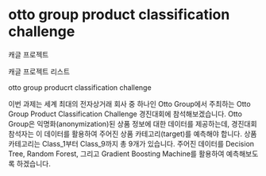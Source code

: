# otto group product classification challenge
캐글 프로젝트

캐글 프로젝트 리스트

otto group producrt classification challenge

이번 과제는 세계 최대의 전자상거래 회사 중 하나인 Otto Group에서 주최하는 Otto Group Product Classification Challenge 경진대회에 참석해보겠습니다.
Otto Group은 익명화(anonymization)된 상품 정보에 대한 데이터를 제공하는데, 경진대회 참석자는 이 데이터를 활용하여 주어진 상품 카테고리(target)를 예측해야 합니다. 상품 카테고리는 Class_1부터 Class_9까지 총 9개가 있습니다. 주어진 데이터를 Decision Tree, Random Forest, 그리고 Gradient Boosting Machine를 활용하여 예측해보도록 하겠습니다.
